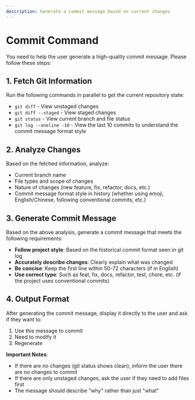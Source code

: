 ```yaml
---
description: Generate a commit message based on current changes
---
```


# Commit Command

You need to help the user generate a high-quality commit message. Please follow these steps:

## 1. Fetch Git Information

Run the following commands in parallel to get the current repository state:

- `git diff` - View unstaged changes
- `git diff --staged` - View staged changes
- `git status` - View current branch and file status
- `git log --oneline -10` - View the last 10 commits to understand the commit message format style

## 2. Analyze Changes

Based on the fetched information, analyze:

- Current branch name
- File types and scope of changes
- Nature of changes (new feature, fix, refactor, docs, etc.)
- Commit message format style in history (whether using emoji, English/Chinese, following conventional commits, etc.)

## 3. Generate Commit Message

Based on the above analysis, generate a commit message that meets the following requirements:

- **Follow project style**: Based on the historical commit format seen in git log
- **Accurately describe changes**: Clearly explain what was changed
- **Be concise**: Keep the first line within 50-72 characters (if in English)
- **Use correct type**: Such as feat, fix, docs, refactor, test, chore, etc. (if the project uses conventional commits)

## 4. Output Format

After generating the commit message, display it directly to the user and ask if they want to:

1. Use this message to commit
2. Need to modify it
3. Regenerate

**Important Notes**:

- If there are no changes (git status shows clean), inform the user there are no changes to commit
- If there are only unstaged changes, ask the user if they need to add files first
- The message should describe "why" rather than just "what"
